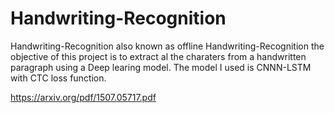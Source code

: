 # Handwriting-Recognition

Handwriting-Recognition also known as offline Handwriting-Recognition the objective of this project is to extract al the charaters from a handwritten paragraph using a Deep learing model. The model I used is CNNN-LSTM with CTC loss function. 

https://arxiv.org/pdf/1507.05717.pdf

